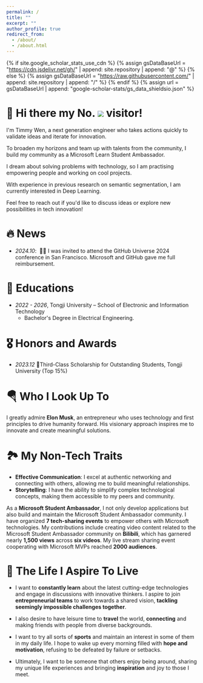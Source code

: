 ```yaml
---
permalink: /
title: ""
excerpt: ""
author_profile: true
redirect_from: 
  - /about/
  - /about.html
---
```


{% if site.google_scholar_stats_use_cdn %}
{% assign gsDataBaseUrl = "https://cdn.jsdelivr.net/gh/" | append: site.repository | append: "@" %}
{% else %}
{% assign gsDataBaseUrl = "https://raw.githubusercontent.com/" | append: site.repository | append: "/" %}
{% endif %}
{% assign url = gsDataBaseUrl | append: "google-scholar-stats/gs_data_shieldsio.json" %}

<span class='anchor' id='about-me'></span>

<h1>
  🥰 Hi there my No.
  <img src="https://profile-counter.glitch.me/embracefailure/count.svg"/>
  visitor!
</h1>

I'm Timmy Wen, a next generation engineer who takes actions quickly to validate ideas and iterate for innovation. 

To broaden my horizons and team up with talents from the community, I build my community as a Microsoft Learn Student Ambassador.

I dream about solving problems with technology, so I am practising empowering people and working on cool projects.

With experience in previous research on semantic segmentation, I am currently interested in Deep Learning. 

Feel free to reach out if you'd like to discuss ideas or explore new possibilities in tech innovation!

<span class="anchor" id="-news"></span>

<!--My research interest includes neural machine translation and computer vision. I have published more than 100 papers at the top international AI conferences with total <a href='https://scholar.google.com/citations?user=DhtAFkwAAAAJ'>google scholar citations <strong><span id='total_cit'>260000+</span></strong></a> (You can also use google scholar badge <a href='https://scholar.google.com/citations?user=DhtAFkwAAAAJ'><img src="https://img.shields.io/endpoint?url={{ url | url_encode }}&logo=Google%20Scholar&labelColor=f6f6f6&color=9cf&style=flat&label=citations"></a>).-->


# 🔥 News
- *2024.10*: &nbsp;🎉🎉 I was invited to attend the GitHub Universe 2024 conference in San Francisco. Microsoft and GitHub gave me full reimbursement.

<!-- - *2022.02*: &nbsp;🎉🎉 Lorem ipsum dolor sit amet, consectetur adipiscing elit. Vivamus ornare aliquet ipsum, ac tempus justo dapibus sit amet.  -->

<!-- # 📝 Publications 

<div class='paper-box'><div class='paper-box-image'><div><div class="badge">CVPR 2016</div><img src='images/500x300.png' alt="sym" width="100%"></div></div>
<div class='paper-box-text' markdown="1">

[Deep Residual Learning for Image Recognition](https://openaccess.thecvf.com/content_cvpr_2016/papers/He_Deep_Residual_Learning_CVPR_2016_paper.pdf)

**Kaiming He**, Xiangyu Zhang, Shaoqing Ren, Jian Sun

[**Project**](https://scholar.google.com/citations?view_op=view_citation&hl=zh-CN&user=DhtAFkwAAAAJ&citation_for_view=DhtAFkwAAAAJ:ALROH1vI_8AC) <strong><span class='show_paper_citations' data='DhtAFkwAAAAJ:ALROH1vI_8AC'></span></strong>
- Lorem ipsum dolor sit amet, consectetur adipiscing elit. Vivamus ornare aliquet ipsum, ac tempus justo dapibus sit amet. 
</div>
</div>

- [Lorem ipsum dolor sit amet, consectetur adipiscing elit. Vivamus ornare aliquet ipsum, ac tempus justo dapibus sit amet](https://github.com), A, B, C, **CVPR 2020** -->

<span class="anchor" id="-educations"></span>

# 📖 Educations
- *2022 - 2026*, Tongji University – School of Electronic and Information Technology
  - Bachelor's Degree in Electrical Engineering. 
<!-- - *2015.09 - 2019.06*, Lorem ipsum dolor sit amet, consectetur adipiscing elit. Vivamus ornare aliquet ipsum, ac tempus justo dapibus sit amet.  -->

<span class="anchor" id="-honors-and-awards"></span>

# 🎖 Honors and Awards
- *2023.12* 🥉Third-Class Scholarship for Outstanding Students, Tongji University (Top 15%)
<!-- - *2021.09* Lorem ipsum dolor sit amet, consectetur adipiscing elit. Vivamus ornare aliquet ipsum, ac tempus justo dapibus sit amet.  -->



<!-- # 💬 Invited Talks
- *2021.06*, Lorem ipsum dolor sit amet, consectetur adipiscing elit. Vivamus ornare aliquet ipsum, ac tempus justo dapibus sit amet. 
- *2021.03*, Lorem ipsum dolor sit amet, consectetur adipiscing elit. Vivamus ornare aliquet ipsum, ac tempus justo dapibus sit amet.  \| [\[video\]](https://github.com/) -->

<!-- # 💻 Internships
- *2019.05 - 2020.02*, [Lorem](https://github.com/), China. -->

<span class="anchor" id="-who-i-look-up-to"></span>

# 🪂 Who I Look Up To 
I greatly admire **Elon Musk**, an entrepreneur who uses technology and first principles to drive humanity forward. His visionary approach inspires me to innovate and create meaningful solutions.

<span class="anchor" id="-non-tech"></span>

# 🏞️ My Non-Tech Traits 
- **Effective Communication**: I excel at authentic networking and connecting with others, allowing me to build meaningful relationships.
- **Storytelling**: I have the ability to simplify complex technological concepts, making them accessible to my peers and community.
  
As a **Microsoft Student Ambassador**, I not only develop applications but also build and maintain the Microsoft Student Ambassador community. I have organized **7 tech-sharing events** to empower others with Microsoft technologies. My contributions include creating video content related to the Microsoft Student Ambassador community on **Bilibili**, which has garnered nearly **1,500 views** across **six videos**. My live stream sharing event cooperating with Microsoft MVPs reached **2000 audiences**. 

<span class="anchor" id="-life"></span>

# 🚀 The Life I Aspire To Live
- I want to **constantly learn** about the latest cutting-edge technologies and engage in discussions with innovative thinkers. I aspire to join **entrepreneurial teams** to work towards a shared vision, **tackling seemingly impossible challenges together**. 

- I also desire to have leisure time to **travel** the world, **connecting** and making friends with people from diverse backgrounds. 

- I want to try all sorts of **sports** and maintain an interest in some of them in my daily life. I hope to wake up every morning filled with **hope and motivation**, refusing to be defeated by failure or setbacks.  

- Ultimately, I want to be someone that others enjoy being around, sharing my unique life experiences and bringing **inspiration** and joy to those I meet.
